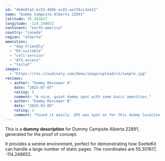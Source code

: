 ```yaml
---
id: "4b0e0fa5-bc52-460b-ac83-ae1f6cc1e421"
name: "Dummy Campsite Alberta 22891"
latitude: 55.301617
longitude: -114.248652
continent: "north-america"
country: "canada"
region: "alberta"
amenities:
  - "dog-friendly"
  - "RV-suitable"
  - "cell-service"
  - "ATV-access"
  - "toilet"
images:
  - "https://res.cloudinary.com/demo/image/upload/v1/sample.jpg"
reviews:
  - author: "Dummy Reviewer A"
    date: "2025-07-07"
    rating: 5
    comment: "A nice, quiet dummy spot with some basic amenities."
  - author: "Dummy Reviewer B"
    date: "2025-02-06"
    rating: 3
    comment: "Found it easily. GPS was spot on for this dummy location."
---
```


This is a **dummy description** for Dummy Campsite Alberta 22891, generated for the proof of concept.

It provides a serene environment, perfect for demonstrating how SvelteKit can handle a large number of static pages. The coordinates are 55.301617, -114.248652.
